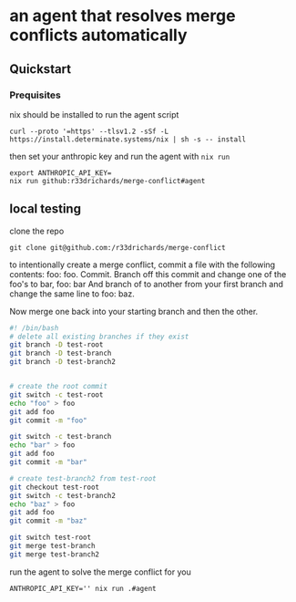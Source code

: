 # an agent that resolves merge conflicts automatically

## Quickstart 
### Prequisites 

nix should be installed to run the agent script

```
curl --proto '=https' --tlsv1.2 -sSf -L https://install.determinate.systems/nix | sh -s -- install
```

then set your anthropic key and run the agent with `nix run`


```
export ANTHROPIC_API_KEY=
nix run github:r33drichards/merge-conflict#agent
```

## local testing


clone the repo

```
git clone git@github.com:/r33drichards/merge-conflict
```

to intentionally create a merge conflict, commit a file with the following contents: foo: foo. Commit. Branch off this commit and change one of the foo's to bar, foo: bar And branch of to another from your first branch and change the same line to foo: baz.

Now merge one back into your starting branch and then the other.



```sh
#! /bin/bash
# delete all existing branches if they exist 
git branch -D test-root
git branch -D test-branch
git branch -D test-branch2


# create the root commit
git switch -c test-root
echo "foo" > foo
git add foo
git commit -m "foo"

git switch -c test-branch
echo "bar" > foo
git add foo
git commit -m "bar"

# create test-branch2 from test-root
git checkout test-root
git switch -c test-branch2
echo "baz" > foo
git add foo
git commit -m "baz"

git switch test-root
git merge test-branch
git merge test-branch2
```

run the agent to solve the merge conflict for you
```
ANTHROPIC_API_KEY='' nix run .#agent
```
